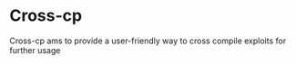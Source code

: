 # Cross-cp

Cross-cp ams to provide a user-friendly way to cross compile exploits for further usage
